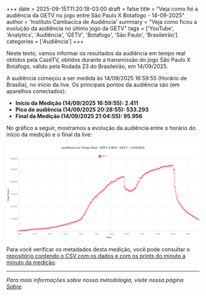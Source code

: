 +++
date = 2025-09-15T11:20:18-03:00
draft = false
title = "Veja como foi a audiência da GETV no jogo entre São Paulo X Botafogo - 14-09-2025"
author = 'Instituto Cambacica de Audiência'
summary = "Veja como ficou a evolução da audiência no último jogo da GETV"
tags = ['YouTube', 'Analytics', 'Audiência', 'GETV', 'Botafogo', 'São Paulo', 'Brasileirão']
categories = ['Audiência']
+++

Neste texto, vamos informar os resultados da audiência em tempo real obtidos pela CazéTV, obtidos durante a transmissão do jogo São Paulo X Botafogo, válido pela Rodada 23 do Brasileirão, em 14/09/2025.

A audiência começou a ser medida às 14/09/2025 16:59:55 (Horário de Brasília), no início da live. Os principais pontos da audiência são (em aparelhos conectados):

* **Início da Medição (14/09/2025 16:59:55): 2.411**
* **Pico de audiência (14/09/2025 20:28:55): 533.293**
* **Final da Medição (14/09/2025 21:04:55): 95.956**

No gráfico a seguir, mostramos a evolução da audiência entre o horário do início da medição e o final da live:

![Gráfico de Audiência](audiencia-graph.png)

Para você verificar os metadados desta medição, você pode consultar o [repositório contendo o CSV com os dados e com os prints do minuto a minuto da medição](https://github.com/institutocambacica/2025-09-14_SPFCXBFR_GETV).

---

*Para mais informações sobre nossa metodologia, visite nossa página [Sobre](/sobre).*